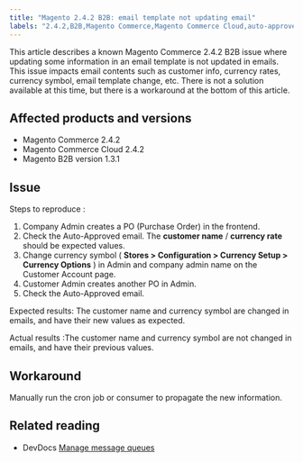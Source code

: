 ```yaml
---
title: "Magento 2.4.2 B2B: email template not updating email"
labels: "2.4.2,B2B,Magento Commerce,Magento Commerce Cloud,auto-approved email,consumer,email content change,email template,known issue,run cron,update,workaround"
---
```


This article describes a known Magento Commerce 2.4.2 B2B issue where updating some information in an email template is not updated in emails. This issue impacts email contents such as customer info, currency rates, currency symbol, email template change, etc. There is not a solution available at this time, but there is a workaround at the bottom of this article.

## Affected products and versions

* Magento Commerce 2.4.2
* Magento Commerce Cloud 2.4.2
* Magento B2B version 1.3.1

## Issue

 <span class="wysiwyg-underline">Steps to reproduce</span> :

1. Company Admin creates a PO (Purchase Order) in the frontend.
1. Check the Auto-Approved email. The **customer name** / **currency rate** should be expected values.
1. Change currency symbol ( **Stores > Configuration > Currency Setup > Currency Options** ) in Admin and company admin name on the Customer Account page.
1. Customer Admin creates another PO in Admin.
1. Check the Auto-Approved email.

 <span class="wysiwyg-underline">Expected results:</span> The customer name and currency symbol are changed in emails, and have their new values as expected.

 <span class="wysiwyg-underline">Actual results</span> :The customer name and currency symbol are not changed in emails, and have their previous values.

## Workaround

Manually run the cron job or consumer to propagate the new information.

## Related reading

* DevDocs [Manage message queues](https://devdocs.magento.com/guides/v2.4/config-guide/mq/manage-message-queues.html) 

